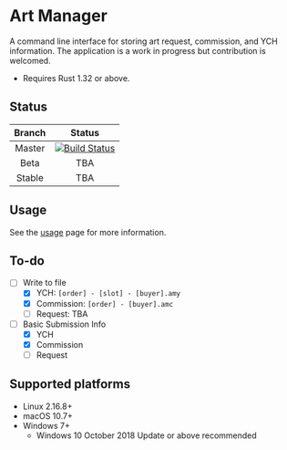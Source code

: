 # Art Manager

A command line interface for storing art request, commission, and YCH information. The application is a work in progress but contribution is welcomed.

- Requires Rust 1.32 or above.

## Status

| Branch | Status |
| :---: | :---: |
| Master | [![Build Status](https://travis-ci.com/antonwilc0x/artm.svg?branch=master)](https://travis-ci.com/antonwilc0x/artm) |
| Beta | TBA |
| Stable | TBA |


## Usage

See the [usage](Usage.md) page for more information.

## To-do

- [ ] Write to file
    - [x] YCH: ``[order] - [slot] - [buyer].amy``
    - [x] Commission: ``[order] - [buyer].amc``
    - [ ] Request: TBA
- [ ] Basic Submission Info
    - [x] YCH
    - [x] Commission
    - [ ] Request

## Supported platforms

- Linux 2.16.8+
- macOS 10.7+
- Windows 7+
    - Windows 10 October 2018 Update or above recommended